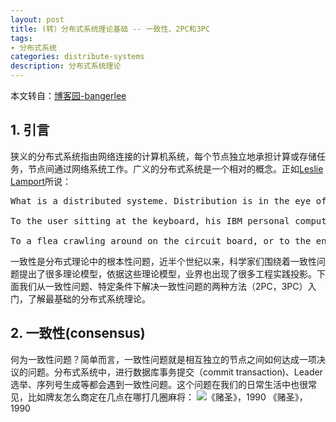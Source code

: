 ```yaml
---
layout: post
title: (转）分布式系统理论基础 -- 一致性、2PC和3PC
tags:
- 分布式系统
categories: distribute-systems
description: 分布式系统理论
---
```


本文转自：[博客园-bangerlee](http://transcoder.tradaquan.com/tc?srd=1&dict=32&h5ad=1&bdenc=1&lid=12288400752482103203&nsrc=IlPT2AEptyoA_yixCFOxXnANedT62v3IEQGG_ytK1DK6mlrte4viZQRAYD06N8qIH5DwgTCccQoDlnGd_W9i9RVZhOgtfq)

<!-- more -->

## 1. 引言
狭义的分布式系统指由网络连接的计算机系统，每个节点独立地承担计算或存储任务，节点间通过网络系统工作。广义的分布式系统是一个相对的概念。正如[Leslie Lamport](https://en.wikipedia.org/wiki/Leslie_Lamport)所说：
<pre>
What is a distributed systeme. Distribution is in the eye of the beholder.
 
To the user sitting at the keyboard, his IBM personal computer is a nondistributed system. 

To a flea crawling around on the circuit board, or to the engineer who designed it, it's very much a distributed system.
</pre>

一致性是分布式理论中的根本性问题，近半个世纪以来，科学家们围绕着一致性问题提出了很多理论模型，依据这些理论模型，业界也出现了很多工程实践投影。下面我们从一致性问题、特定条件下解决一致性问题的两种方法（2PC，3PC）入门，了解最基础的分布式系统理论。


## 2. 一致性(consensus)
何为一致性问题？简单而言，一致性问题就是相互独立的节点之间如何达成一项决议的问题。分布式系统中，进行数据库事务提交（commit transaction)、Leader选举、序列号生成等都会遇到一致性问题。这个问题在我们的日常生活中也很常见，比如牌友怎么商定在几点在哪打几圈麻将：
![《赌圣》，1990](https://ivanzz1001.github.io/records/assets/img/ceph/distribute/timg.jpg)
《赌圣》，1990





<br />
<br />
<br />


